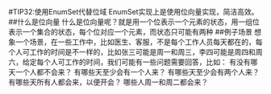 #TIP32:使用EnumSet代替位域
EnumSet实现上是使用位向量实现，简洁高效。
##什么是位向量
什么是位向量呢？就是用一个位表示一个元素的状态，用一组位表示一个集合的状态，每个位对应一个元素，而状态只可能有两种
##例子场景
想象一个场景，在一些工作中，比如医生、客服，不是每个工作人员每天都在的，每个人可工作的时间是不一样的，比如张三可能是周一和周三，李四可能是周四和周六，给定每个人可工作的时间，我们可能有一些问题需要回答，比如：
    有没有哪天一个人都不会来？
    有哪些天至少会有一个人来？
    有哪些天至少会有两个人来？
    有哪些天所有人都会来，以便开会？
    哪些人周一和周二都会来？ 
